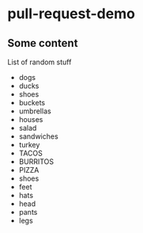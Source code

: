 # pull-request-demo

## Some content

List of random stuff

- dogs
- ducks
- shoes
- buckets
- umbrellas
- houses
- salad
- sandwiches
- turkey
- TACOS
- BURRITOS
- PIZZA
- shoes
- feet
- hats
- head
- pants
- legs
